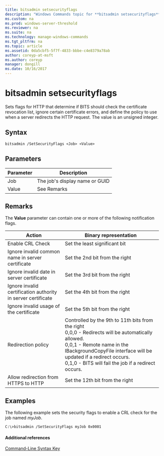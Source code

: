 ```yaml
---
title: bitsadmin setsecurityflags
description: "Windows Commands topic for **bitsadmin setsecurityflags** - Sets flags for HTTP that determine if BITS should check the certificate revocation list, ignore certain certificate errors, and define the policy to use when a server redirects the HTTP request."
ms.custom: na
ms.prod: windows-server-threshold
ms.reviewer: na
ms.suite: na
ms.technology: manage-windows-commands
ms.tgt_pltfrm: na
ms.topic: article
ms.assetid: 0da5cbf5-5f7f-4833-bbbe-c4e8379a78ab
author: coreyp-at-msft
ms.author: coreyp
manager: dongill
ms.date: 10/16/2017
---
```


# bitsadmin setsecurityflags



Sets flags for HTTP that determine if BITS should check the certificate revocation list, ignore certain certificate errors, and define the policy to use when a server redirects the HTTP request. The value is an unsigned integer.

## Syntax

```
bitsadmin /SetSecurityFlags <Job> <Value>
```

## Parameters

|Parameter|Description|
|---------|-----------|
|Job|The job's display name or GUID|
|Value|See Remarks|

## Remarks

The **Value** parameter can contain one or more of the following notification flags.

|Action|Binary representation|
|------|---------------------|
|Enable CRL Check|Set the least significant bit|
|Ignore invalid common name in server certificate|Set the 2nd bit from the right|
|Ignore invalid date in server certificate|Set the 3rd bit from the right|
|Ignore invalid certification authority in server certificate|Set the 4th bit from the right|
|Ignore invalid usage of the certificate|Set the 5th bit from the right|
|Redirection policy|Controlled by the 9th to 11th bits from the right</br>0,0,0 - Redirects will be automatically allowed.</br>0,0,1 - Remote name in the IBackgroundCopyFile interface will be updated if a redirect occurs.</br>0,1,0 - BITS will fail the job if a redirect occurs.|
|Allow redirection from HTTPS to HTTP|Set the 12th bit from the right|

## <a name="BKMK_examples"></a>Examples

The following example sets the security flags to enable a CRL check for the job named *myJob*.
```
C:\>bitsadmin /SetSecurityFlags myJob 0x0001
```

#### Additional references

[Command-Line Syntax Key](command-line-syntax-key.md)